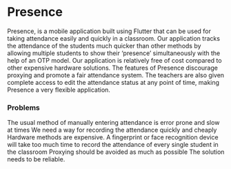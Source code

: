 # Presence
Presence, is a mobile application built using Flutter that can be used for taking attendance easily and quickly in a classroom. Our application tracks the attendance of the students much quicker than other methods by allowing multiple students to show their ‘presence’ simultaneously with the help of an OTP model. Our application is relatively free of cost compared to other expensive hardware solutions. The features of Presence discourage proxying and promote a fair attendance system. The teachers are also given complete access to edit the attendance status at any point of time, making Presence a very flexible application.

### Problems
The usual method of manually entering attendance is error prone and slow at times
We need a way for recording the attendance quickly and cheaply
Hardware methods are expensive. A fingerprint or face recognition device will take too much time to record the attendance of every single student in the classroom
Proxying should be avoided as much as possible
The solution needs to be reliable.

